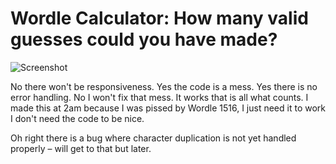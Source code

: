 # Wordle Calculator: How many valid guesses could you have made?

![Screenshot](https://github.com/user-attachments/assets/67c3f4af-0962-4ff3-a21d-5442d6453b73)

No there won't be responsiveness. Yes the code is a mess. Yes there is no error handling. No I won't fix that mess. It works that is all what counts. I made this at 2am because I was pissed by Wordle 1516, I just need it to work I don't need the code to be nice.

Oh right there is a bug where character duplication is not yet handled properly – will get to that but later.
